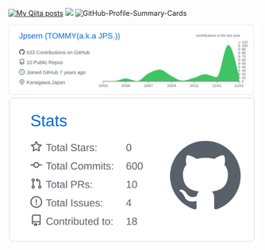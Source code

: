 [![My Qiita posts](https://qiita-badge.apiapi.app/s/tommy_aka_jps/posts.svg)](http://qiita.com/tommy_aka_jps)
![](https://komarev.com/ghpvc/?username=Jpsern&color=green)
![GitHub-Profile-Summary-Cards](https://github.com/Jpsern/Jpsern/workflows/GitHub-Profile-Summary-Cards/badge.svg)


[![](https://raw.githubusercontent.com/Jpsern/Jpsern/master/profile-summary-card-output/github/0-profile-details.svg)](https://github.com/vn7n24fzkq/github-profile-summary-cards)
[![](https://raw.githubusercontent.com/Jpsern/Jpsern/master/profile-summary-card-output/github/3-stats.svg)](https://github.com/vn7n24fzkq/github-profile-summary-cards)

<!-- 20210228 言語はとりあえず非表示でいいや -->
<!--
[![](https://raw.githubusercontent.com/Jpsern/Jpsern/master/profile-summary-card-output/github/1-repos-per-language.svg)](https://github.com/vn7n24fzkq/github-profile-summary-cards)
[![](https://raw.githubusercontent.com/Jpsern/Jpsern/master/profile-summary-card-output/github/2-most-commit-language.svg)](https://github.com/vn7n24fzkq/github-profile-summary-cards)
-->

<!--
[![Anurag's github stats](https://github-readme-stats.vercel.app/api?username=Jpsern&include_all_commits=true&count_private=true&show_icons=true&theme=graywhite&hide=stars,contribs)](https://github.com/anuraghazra/github-readme-stats)
-->
<!--
<a href="https://github.com/anuraghazra/github-readme-stats">
  <img align="left" src="https://github-readme-stats.vercel.app/api?username=Jpsern&include_all_commits=true&count_private=true&show_icons=true&theme=graywhite" />
</a>
<a href="https://github.com/anuraghazra/github-readme-stats">
  <img align="left" src="https://github-readme-stats.vercel.app/api/top-langs/?username=Jpsern" />
</a>
-->

<!--
**Jpsern/Jpsern** is a ✨ _special_ ✨ repository because its `README.md` (this file) appears on your GitHub profile.

Here are some ideas to get you started:

- 🔭 I’m currently working on ...
- 🌱 I’m currently learning ...
- 👯 I’m looking to collaborate on ...
- 🤔 I’m looking for help with ...
- 💬 Ask me about ...
- 📫 How to reach me: ...
- 😄 Pronouns: ...
- ⚡ Fun fact: ...
-->
